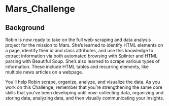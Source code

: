 # Mars_Challenge
## Background
Robin is now ready to take on the full web-scraping and data analysis project for the mission to Mars. She’s learned to identify HTML elements on a page, identify their id and class attributes, and use this knowledge to extract information via both automated browsing with Splinter and HTML parsing with Beautiful Soup. She’s also learned to scrape various types of information. These include HTML tables and recurring elements, like multiple news articles on a webpage.

You’ll help Robin scrape, organize, analyze, and visualize the data. As you work on this Challenge, remember that you’re strengthening the same core skills that you’ve been developing until now: collecting data, organizing and storing data, analyzing data, and then visually communicating your insights.
